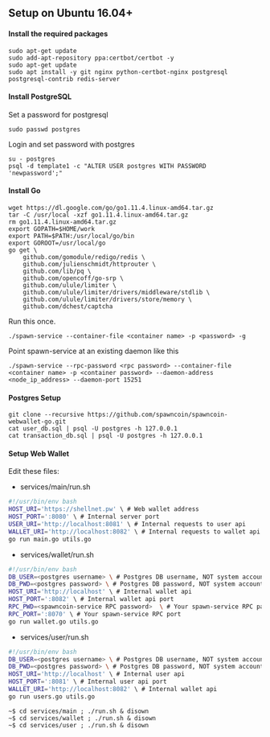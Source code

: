 ## Setup on Ubuntu 16.04+

#### Install the required packages

```
sudo apt-get update
sudo add-apt-repository ppa:certbot/certbot -y
sudo apt-get update
sudo apt install -y git nginx python-certbot-nginx postgresql postgresql-contrib redis-server
```
#### Install PostgreSQL

Set a password for postgresql
```
sudo passwd postgres
```

Login and set password with postgres
```
su - postgres
psql -d template1 -c "ALTER USER postgres WITH PASSWORD 'newpassword';"
```


#### Install Go

```
wget https://dl.google.com/go/go1.11.4.linux-amd64.tar.gz
tar -C /usr/local -xzf go1.11.4.linux-amd64.tar.gz
rm go1.11.4.linux-amd64.tar.gz
export GOPATH=$HOME/work
export PATH=$PATH:/usr/local/go/bin
export GOROOT=/usr/local/go
go get \
	github.com/gomodule/redigo/redis \
	github.com/julienschmidt/httprouter \
	github.com/lib/pq \
	github.com/opencoff/go-srp \
	github.com/ulule/limiter \
	github.com/ulule/limiter/drivers/middleware/stdlib \
	github.com/ulule/limiter/drivers/store/memory \
	github.com/dchest/captcha
```

Run this once.
```
./spawn-service --container-file <container name> -p <password> -g
```

Point spawn-service at an existing daemon like this
```
./spawn-service --rpc-password <rpc password> --container-file <container name> -p <container password> --daemon-address <node_ip_address> --daemon-port 15251
```


#### Postgres Setup

```
git clone --recursive https://github.com/spawncoin/spawncoin-webwallet-go.git
cat user_db.sql | psql -U postgres -h 127.0.0.1
cat transaction_db.sql | psql -U postgres -h 127.0.0.1
```

#### Setup Web Wallet

Edit these files:
* services/main/run.sh  
```bash
#!/usr/bin/env bash
HOST_URI='https://shellnet.pw' \ # Web wallet address
HOST_PORT=':8080' \ # Internal server port
USER_URI='http://localhost:8081' \ # Internal requests to user api
WALLET_URI='http://localhost:8082' \ # Internal requests to wallet api
go run main.go utils.go
```
* services/wallet/run.sh  
```bash
#!/usr/bin/env bash
DB_USER=<postgres username> \ # Postgres DB username, NOT system account username
DB_PWD=<postgres password> \ # Postgres DB password, NOT system account password
HOST_URI='http://localhost' \ # Internal wallet api
HOST_PORT=':8082' \ # Internal wallet api port
RPC_PWD=<spawncoin-service RPC password>  \ # Your spawn-service RPC password
RPC_PORT=':8070' \ # Your spawn-service RPC port
go run wallet.go utils.go
```
* services/user/run.sh  
```bash
#!/usr/bin/env bash
DB_USER=<postgres username> \ # Postgres DB username, NOT system account username
DB_PWD=<postgres password> \ # Postgres DB password, NOT system account password
HOST_URI='http://localhost' \ # Internal user api
HOST_PORT=':8081' \ # Internal user api port
WALLET_URI='http://localhost:8082' \ # Internal wallet api
go run users.go utils.go
```

`~$ cd services/main ; ./run.sh & disown`  
`~$ cd services/wallet ; ./run.sh & disown`  
`~$ cd services/user ; ./run.sh & disown`
